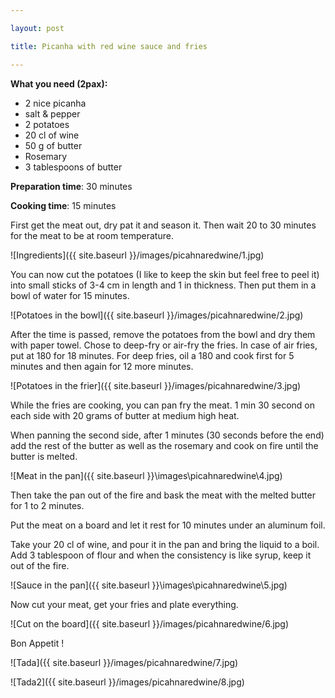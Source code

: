 ```yaml
---

layout: post

title: Picanha with red wine sauce and fries

---
```


**What you need (2pax):**

- 2 nice picanha
- salt & pepper
- 2 potatoes
- 20 cl of wine
- 50 g of butter
- Rosemary
- 3 tablespoons of butter



**Preparation time**: 30 minutes

**Cooking time**: 15 minutes



First get the meat out, dry pat it and season it. Then wait 20 to 30 minutes for the meat to be at room temperature.

![Ingredients]({{ site.baseurl }}/images/picahnaredwine/1.jpg)



You can now cut the potatoes (I like to keep the skin but feel free to peel it) into small sticks of 3-4 cm in length and 1 in thickness. Then put them in a bowl of water for 15 minutes.

![Potatoes in the bowl]({{ site.baseurl }}/images/picahnaredwine/2.jpg)

After the time is passed, remove the potatoes from the bowl and dry them with paper towel. Chose to deep-fry or air-fry the fries. In case of air fries, put at 180 for 18 minutes. For deep fries, oil a 180 and cook first for 5 minutes and then again for 12 more minutes. 

![Potatoes in the frier]({{ site.baseurl }}/images/picahnaredwine/3.jpg)



While the fries are cooking, you can pan fry the meat. 1 min 30 second on each side with 20 grams of butter at medium high heat.

When panning the second side, after 1 minutes (30 seconds before the end) add the rest of the butter as well as the rosemary and cook on fire until the butter is melted.

![Meat in the pan]({{ site.baseurl }}\images\picahnaredwine\4.jpg)



Then take the pan out of the fire and bask the meat with the melted butter for 1 to 2 minutes.

Put the meat on a board and let it rest for 10 minutes under an aluminum foil.



Take your 20 cl of wine, and pour it in the pan and bring the liquid to a boil. Add 3 tablespoon of flour and when the consistency is like syrup, keep it out of the fire.

![Sauce in the pan]({{ site.baseurl }}\images\picahnaredwine\5.jpg)



Now cut your meat, get your fries and plate everything.

![Cut on the board]({{ site.baseurl }}/images/picahnaredwine/6.jpg)



Bon Appetit !

![Tada]({{ site.baseurl }}/images/picahnaredwine/7.jpg)

![Tada2]({{ site.baseurl }}/images/picahnaredwine/8.jpg)
